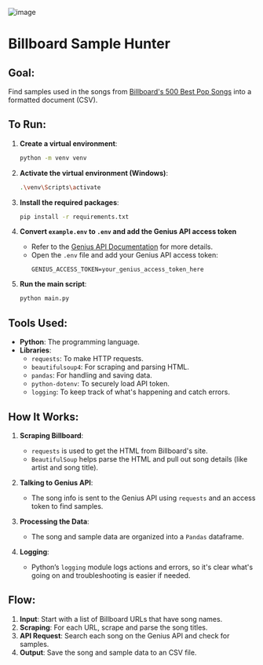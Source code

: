 ![image](https://github.com/user-attachments/assets/6c65d13b-f8fa-4cdb-a943-c28d46fb9a43)

# Billboard Sample Hunter

## Goal:
Find samples used in the songs from [Billboard's 500 Best Pop Songs](https://www.billboard.com/lists/best-pop-songs-all-time-hits/irene-cara-flashdance-what-a-feeling/) into a formatted document (CSV).

## To Run:
1. **Create a virtual environment**:
   ```bash
   python -m venv venv
   ```

2. **Activate the virtual environment (Windows)**:
     ```bash
     .\venv\Scripts\activate
     ```

3. **Install the required packages**:
   ```bash
   pip install -r requirements.txt
   ```

4. **Convert `example.env` to `.env` and add the Genius API access token**
   - Refer to the [Genius API Documentation](https://docs.genius.com/) for more details.
   - Open the `.env` file and add your Genius API access token:
     ```env
     GENIUS_ACCESS_TOKEN=your_genius_access_token_here
     ```
     
5. **Run the main script**:
   ```bash
   python main.py
   ```

## Tools Used:
- **Python**: The programming language.
- **Libraries**:
  - `requests`: To make HTTP requests.
  - `beautifulsoup4`: For scraping and parsing HTML.
  - `pandas`: For handling and saving data.
  - `python-dotenv`: To securely load API token.
  - `logging`: To keep track of what's happening and catch errors.

## How It Works:
1. **Scraping Billboard**:
   - `requests` is used to get the HTML from Billboard's site.
   - `BeautifulSoup` helps parse the HTML and pull out song details (like artist and song title).

2. **Talking to Genius API**:
   - The song info is sent to the Genius API using `requests` and an access token to find samples.

3. **Processing the Data**:
   - The song and sample data are organized into a `Pandas` dataframe.

4. **Logging**:
   - Python’s `logging` module logs actions and errors, so it's clear what's going on and troubleshooting is easier if needed.

## Flow:
1. **Input**: Start with a list of Billboard URLs that have song names.
2. **Scraping**: For each URL, scrape and parse the song titles.
3. **API Request**: Search each song on the Genius API and check for samples.
4. **Output**: Save the song and sample data to an CSV file.

